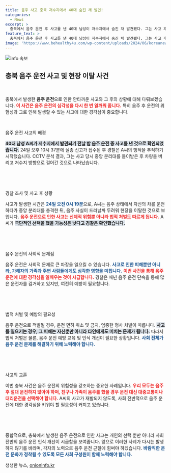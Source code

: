 ```yaml
---
title: 음주 사고 충북 저수지에서 40대 숨진 채 발견!
categories:
  - News
excerpt: >
  충북에서 음주 운전 후 사고를 낸 40대 남성이 저수지에서 숨진 채 발견됐다. 그는 사고 후 현장을 떠난 것으로 보이며, 극단적인 선택의 흔적은 없어진 상황. 과연 그에게 무슨 일이 있었던 것일까?
feature_text: >
  충북에서 음주 운전 후 사고를 낸 40대 남성이 저수지에서 숨진 채 발견됐다. 그는 사고 후 현장을 떠난 것으로 보이며, 극단적인 선택의 흔적은 없어진 상황. 과연 그에게 무슨 일이 있었던 것일까?
image: 'https://www.behealthy4u.com/wp-content/uploads/2024/06/koreanews.jpg'
---
```


<p><img src="https://www.behealthy4u.com/wp-content/uploads/2024/06/koreanews.jpg" alt="info 속보" /></p>

<h2 data-ke-size="size26">충북 음주 운전 사고 및 현장 이탈 사건</h2>

<p data-ke-size="size16">&nbsp;</p>

<p>충북에서 발생한 <b>음주 운전</b>으로 인한 안타까운 사고와 그 후의 상황에 대해 다뤄보겠습니다. <b><span style="color: #ee2323;">이 사건은 음주 운전의 심각성을 다시 한 번 일깨워 줍니다.</span></b> 특히 음주 후 운전의 위험성과 그로 인해 발생할 수 있는 사고에 대한 경각심이 중요합니다. </p>

<p data-ke-size="size16">&nbsp;</p>

<p>음주 운전 사고의 배경</p>

<p><b><span style="background-color: #21538527;">40대 남성 A씨가 저수지에서 발견되기 전날 밤 음주 운전 중 사고를 낸 것으로 확인되었습니다.</span></b> 24일 오후 10시 37분에 실종 신고가 접수된 후 경찰은 A씨의 행적을 추적하기 시작했습니다. CCTV 분석 결과, 그는 사고 당시 중앙 분리대를 들이받은 후 차량을 버리고 저수지 방향으로 걸어간 것으로 나타났습니다.</p>

<p><br></p>

<p data-ke-size="size16">&nbsp;</p>

<p>경찰 조사 및 사고 후 상황</p>

<p>사고가 발생한 시간은 <b><span style="color: #1a5490;">24일 오전 0시 19분</span></b>으로, A씨는 음주 상태에서 자신의 차를 운전하다가 중앙 분리대를 충격한 뒤, 음주 사실이 드러날까 두려워 현장을 이탈한 것으로 보입니다. <b><span style="color: #ee2323;">음주 운전으로 인한 사고는 신체적 위험뿐 아니라 법적 처벌도 따르게 됩니다.</span></b> A씨가 <b><span style="background-color: #21538527;">극단적인 선택을 했을 가능성은 낮다고 경찰은 확인했습니다.</span></b></p>

<p><br></p>

<p data-ke-size="size16">&nbsp;</p>

<p>음주 운전의 사회적 문제점</p>

<p>음주 운전은 사회적 문제로 큰 파장을 일으킬 수 있습니다. <b><span style="color: #1a5490;">사고로 인한 피해뿐만 아니라, 가해자의 가족과 주변 사람들에게도 심각한 영향을 미칩니다.</span></b> <b><span style="color: #ee2323;">이번 사건을 통해 음주 운전에 대한 경각심을 일깨우는 것이 시급합니다.</span></b> 경찰은 매년 음주 운전 단속을 통해 많은 운전자를 검거하고 있지만, 여전히 예방이 필요합니다.</p>

<p><br></p>

<p data-ke-size="size16">&nbsp;</p>

<p>법적 처벌 및 예방의 필요성</p>

<p>음주 운전으로 적발될 경우, 운전 면허 취소 및 금지, 엄중한 형사 처벌이 따릅니다. <b><span style="background-color: #21538527;">사고를 일으키는 경우, 그 피해는 자신뿐만 아니라 타인에게도 미치는 문제가 됩니다.</span></b> 따라서 법적 처벌은 물론, 음주 운전 예방 교육 및 인식 개선이 필요한 상황입니다. <b><span style="color: #1a5490;">사회 전체가 음주 운전 문제를 해결하기 위해 노력해야 합니다.</span></b></p>

<p><br></p>

<p data-ke-size="size16">&nbsp;</p>

<p>사고의 교훈</p>

<p>이번 충북 사건은 음주 운전의 위험성을 강조하는 중요한 사례입니다. <b><span style="color: #ee2323;">우리 모두는 음주 후 절대 운전하지 않아야 하며, 친구나 가족이 음주를 했을 경우 운전 대신 대중교통이나 대리운전을 선택해야 합니다.</span></b> A씨의 사고가 재발되지 않도록, 사회 전반적으로 음주 운전에 대한 경각심을 키워야 할 필요성이 커지고 있습니다.</p>

<p><br></p>

<p data-ke-size="size16">&nbsp;</p>

<p>종합적으로, 충북에서 발생한 음주 운전으로 인한 사고는 개인의 선택 뿐만 아니라 사회 전반의 음주 운전 인식 개선이 시급함을 보여줍니다. 앞으로 이러한 사례가 다시는 발생하지 않기를 바라며, 각자의 노력으로 음주 운전 근절에 힘써야 하겠습니다. <b><span style="color: #1a5490;">바람직한 운전 문화가 정착될 수 있도록 모든 사회 구성원이 함께 노력해야 합니다.</span></b></p>
생생한 뉴스, <a href="https://onioninfo.kr" rel="dofollow">onioninfo.kr</a>


